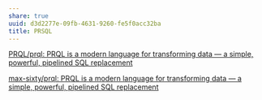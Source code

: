 ```yaml
---
share: true
uuid: d3d2277e-09fb-4631-9260-fe5f0acc32ba
title: PRSQL
---
```

[PRQL/prql: PRQL is a modern language for transforming data — a simple, powerful, pipelined SQL replacement](https://github.com/PRQL/prql)


[max-sixty/prql: PRQL is a modern language for transforming data — a simple, powerful, pipelined SQL replacement](https://github.com/max-sixty/prql)